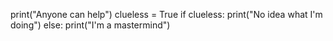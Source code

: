 print("Anyone can help")
clueless = True
if clueless:
  print("No idea what I'm doing")
else:
  print("I'm a mastermind")

